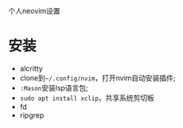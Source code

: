 个人neovim设置
# 安装 
+ alcritty
+ clone到`~/.config/nvim`，打开nvim自动安装插件;
+ `:Mason`安装lsp语言包;
+ `sudo apt install xclip`，共享系统剪切板
+ fd
+ ripgrep
